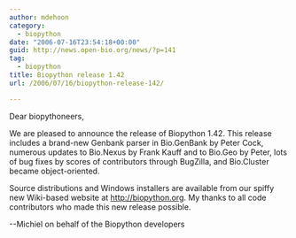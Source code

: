 ```yaml
---
author: mdehoon
category:
  - biopython
date: "2006-07-16T23:54:18+00:00"
guid: http://news.open-bio.org/news/?p=141
tag:
  - biopython
title: Biopython release 1.42
url: /2006/07/16/biopython-release-142/

---
```

Dear biopythoneers,

We are pleased to announce the release of Biopython 1.42. This release includes a brand-new Genbank parser in Bio.GenBank by Peter Cock, numerous updates to Bio.Nexus by Frank Kauff and to Bio.Geo by Peter, lots of bug fixes by scores of contributors through BugZilla, and Bio.Cluster became object-oriented.

Source distributions and Windows installers are available from our spiffy new Wiki-based website at http://biopython.org. My thanks to all code contributors who made this new release possible.

--Michiel on behalf of the Biopython developers
